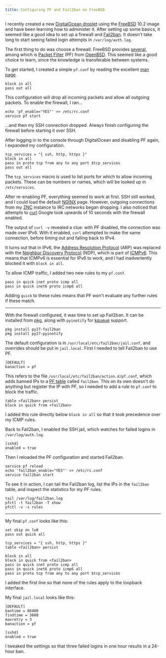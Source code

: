 ```yaml
---
title: Configuring PF and Fail2ban on FreeBSD
---
```


I recently created
a new [DigitalOcean droplet][droplet]
using the [FreeBSD][freebsd] 10.2 image
and have been learning
how to administer it.
After setting up some basics,
it seemed like a good idea
to set up a firewall
and [Fail2ban][fail2ban].
It doesn't take long
to start seeing failed login attempts
in `/var/log/auth.log`.

[droplet]: https://www.digitalocean.com/features/linux-distribution/freebsd/
[freebsd]: https://www.freebsd.org
[fail2ban]: http://www.fail2ban.org/wiki/index.php/Main_Page

The first thing to do
was choose a firewall.
FreeBSD provides [several][firewalls],
among which is [Packet Filter][pf] (PF)
from [OpenBSD][openbsd].
This seemed like a good choice to learn,
since the knowledge is transferable between systems.

[firewalls]: https://www.freebsd.org/doc/handbook/firewalls.html
[pf]: http://www.openbsd.org/faq/pf/
[openbsd]: http://www.openbsd.org

To get started,
I created a simple `pf.conf`
by reading the excellent [man page][pf.conf].

    block in all
    pass out all

This configuration will
drop all incoming packets
and allow all outgoing packets.
To enable the firewall, I ran...

    echo 'pf_enable="YES"' >> /etc/rc.conf
    service pf start

...and then my SSH connection dropped.
Always finish configuring the firewall
before starting it over SSH.

[pf.conf]: https://www.freebsd.org/cgi/man.cgi?query=pf.conf&sektion=5

After logging in to the console
through DigitalOcean
and disabling PF again,
I expanded my configuration.

    tcp_services = "{ ssh, http, https }"
    block in all
    pass in proto tcp from any to any port $tcp_services
    pass out all

The `tcp_services` macro is used
to list ports for which
to allow incoming packets.
These can be numbers or names,
which will be looked up
in `/etc/services`.

After re-enabling PF,
everything seemed to work
at first.
SSH still worked,
and I could load the default [NGINX][nginx] page.
However,
outgoing connections from my [ZNC][znc] instance
to IRC networks
began dropping.
I also noticed that attempts
to [curl][curl] Google
took upwards of 10 seconds
with the firewall enabled.

[nginx]: http://nginx.org
[znc]: http://wiki.znc.in/ZNC
[curl]: https://curl.haxx.se

The output of `curl -v` revealed a clue:
with PF disabled,
the connection was made over IPv6.
With it enabled,
`curl` attempted to make the same connection,
before timing out
and falling back to IPv4.

It turns out that in IPv6,
the [Address Resolution Protocol][arp] (ARP)
was replaced with the [Neighbor Discovery Protocol][ndp] (NDP),
which is part of [ICMPv6][icmpv6].
This means that ICMPv6
is essential for IPv6 to work,
and I had inadvertently blocked it
with `block in all`.

[arp]: https://en.wikipedia.org/wiki/Address_Resolution_Protocol
[ndp]: https://en.wikipedia.org/wiki/Neighbor_Discovery_Protocol
[icmpv6]: https://en.wikipedia.org/wiki/Internet_Control_Message_Protocol_version_6

To allow ICMP traffic,
I added two new rules to my `pf.conf`.

    pass in quick inet proto icmp all
    pass in quick inet6 proto icmp6 all

Adding `quick` to these rules
means that PF won't evaluate
any further rules if these match.

---

With the firewall configured,
it was time to set up Fail2ban.
It can be installed from [pkg][pkg],
along with `pyinotify` for [kqueue][kqueue] support.

    pkg install py27-fail2ban
    pkg install py27-pyinotify

[pkg]: https://www.freebsd.org/doc/handbook/pkgng-intro.html
[kqueue]: https://www.freebsd.org/cgi/man.cgi?kqueue

The default configuration is in `/usr/local/etc/fail2ban/jail.conf`,
and overrides should be put in `jail.local`.
First I needed to tell Fail2ban
to use PF.

    [DEFAULT]
    banaction = pf

This refers to the file `/usr/local/etc/fail2ban/action.d/pf.conf`,
which adds banned IPs to a [PF table][table]
called `fail2ban`.
This on its own doesn't do anything
but register the IP with PF,
so I needed to add a rule
to `pf.conf` to block the traffic.

    table <fail2ban> persist
    block in quick from <fail2ban>

I added this rule directly below `block in all`
so that it took precedence
over my ICMP rules.

[table]: http://www.openbsd.org/faq/pf/tables.html

Back to Fail2ban,
I enabled the SSH jail,
which watches for failed logins
in `/var/log/auth.log`.

    [sshd]
    enabled = true

Then I reloaded the PF configuration
and started Fail2ban.

    service pf reload
    echo 'fail2ban_enable="YES"' >> /etc/rc.conf
    service fail2ban start

To see it in action,
I can tail the Fail2ban log,
list the IPs in the `fail2ban` table,
and inspect the statistics
for my PF rules.

    tail /var/log/fail2ban.log
    pfctl -t fail2ban -T show
    pfctl -v -s rules

---

My final `pf.conf` looks like this:

    set skip on lo0
    pass out quick all

    tcp_services = "{ ssh, http, https }"
    table <fail2ban> persist

    block in all
    block in quick from <fail2ban>
    pass in quick inet proto icmp all
    pass in quick inet6 proto icmp6 all
    pass in proto tcp from any to any port $tcp_services

I added the first line
so that none of the rules
apply to the loopback interface.

My final `jail.local` looks like this:

    [DEFAULT]
    bantime = 86400
    findtime = 3600
    maxretry = 3
    banaction = pf

    [sshd]
    enabled = true

I tweaked the settings
so that three failed logins
in one hour
results in a 24-hour ban.
